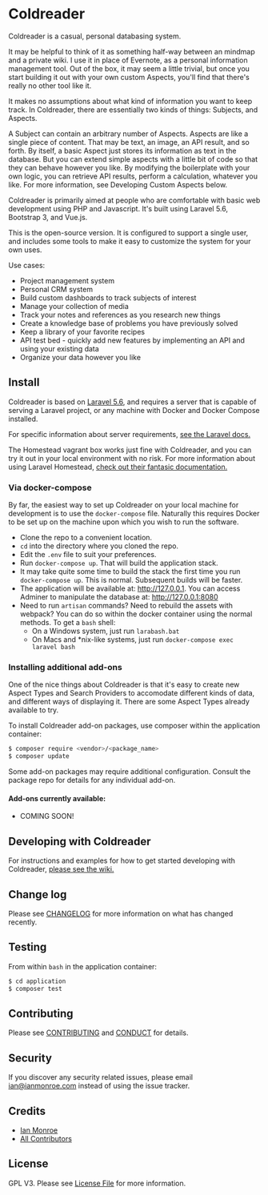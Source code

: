 # Coldreader

Coldreader is a casual, personal databasing system.

It may be helpful to think of it as something half-way between an mindmap and a private wiki.  I use it in place of Evernote, as a personal information management tool. Out of the box, it may seem a little trivial, but once you start building it out with your own custom Aspects, you'll find that there's really no other tool like it.

It makes no assumptions about what kind of information you want to keep track.  In Coldreader, there are essentially two kinds of things: Subjects, and Aspects.

A Subject can contain an arbitrary number of Aspects.  Aspects are like a single piece of content.  That may be text, an image, an API result, and so forth.  By itself, a basic Aspect just stores its information as text in the database.  But you can extend simple aspects with a little bit of code so that they can behave however you like. By modifying the boilerplate with your own logic, you can retrieve API results, perform a calculation, whatever you like.  For more information, see Developing Custom Aspects below.

Coldreader is primarily aimed at people who are comfortable with basic web development using PHP and Javascript. It's built using Laravel 5.6, Bootstrap 3, and Vue.js.

This is the open-source version.  It is configured to support a single user, and includes some tools to make it easy to customize the system for your own uses.

Use cases:

- Project management system
- Personal CRM system
- Build custom dashboards to track subjects of interest
- Manage your collection of media
- Track your notes and references as you research new things
- Create a knowledge base of problems you have previously solved
- Keep a library of your favorite recipes
- API test bed - quickly add new features by implementing an API and using your existing data
- Organize your data however you like

## Install

Coldreader is based on [Laravel 5.6](https://laravel.com/), and requires a server that is capable of serving a Laravel project, or any machine with Docker and Docker Compose installed.

For specific information about server requirements, [see the Laravel docs.](https://laravel.com/docs/5.6#server-requirements)

The Homestead vagrant box works just fine with Coldreader, and you can try it out in your local environment with no risk. For more information about using Laravel Homestead, [check out their fantasic documentation.](https://laravel.com/docs/5.6/homestead)

### Via docker-compose
By far, the easiest way to set up Coldreader on your local machine for development is to use the `docker-compose` file.  Naturally this requires Docker to be set up on the machine upon which you wish to run the software.
- Clone the repo to a convenient location.
- `cd` into the directory where you cloned the repo.
- Edit the `.env` file to suit your preferences.
- Run `docker-compose up`.  That will build the application stack.
- It may take quite some time to build the stack the first time you run `docker-compose up`.  This is normal.  Subsequent builds will be faster.
- The application will be available at: http://127.0.0.1.  You can access Adminer to manipulate the database at: http://127.0.0.1:8080
- Need to run `artisan` commands?  Need to rebuild the assets with webpack?  You can do so within the docker container using the normal methods.  To get a `bash` shell:
    - On a Windows system, just run `larabash.bat`
    - On Macs and *nix-like systems, just run `docker-compose exec laravel bash`

### Installing additional add-ons

One of the nice things about Coldreader is that it's easy to create new Aspect Types and Search Providers to accomodate different kinds of data, and different ways of displaying it. There are some Aspect Types already available to try.

To install Coldreader add-on packages, use composer within the application container:
``` bash
$ composer require <vendor>/<package_name>
$ composer update
```
Some add-on packages may require additional configuration. Consult the package repo for details for any individual add-on.

#### Add-ons currently available:
- COMING SOON!


## Developing with Coldreader
For instructions and examples for how to get started developing with Coldreader, [please see the wiki.](https://github.com/imonroe/coldreader/wiki)

## Change log

Please see [CHANGELOG](CHANGELOG.md) for more information on what has changed recently.

## Testing
From within `bash` in the application container:
``` bash
$ cd application
$ composer test
```

## Contributing

Please see [CONTRIBUTING](CONTRIBUTING.md) and [CONDUCT](CONDUCT.md) for details.

## Security

If you discover any security related issues, please email ian@ianmonroe.com instead of using the issue tracker.

## Credits

- [Ian Monroe][link-author]
- [All Contributors][link-contributors]

## License

GPL V3. Please see [License File](LICENSE.md) for more information.

[link-packagist]: https://packagist.org/packages/imonroe/coldreader
[link-author]: https://github.com/imonroe
[link-contributors]: ../../contributors
